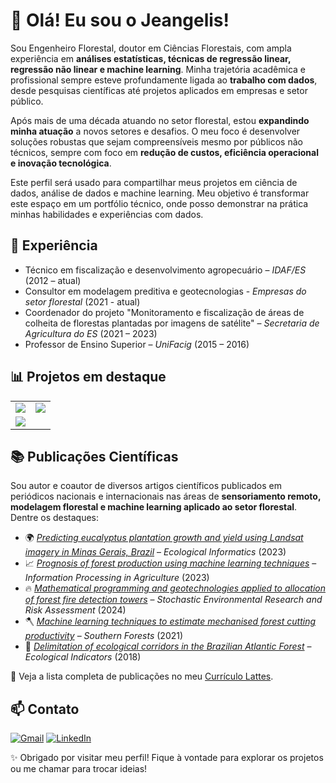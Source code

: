 # 👋 Olá! Eu sou o Jeangelis!

Sou Engenheiro Florestal, doutor em Ciências Florestais, com ampla experiência em **análises estatísticas, técnicas de regressão linear, regressão não linear e machine learning**. Minha trajetória acadêmica e profissional sempre esteve profundamente ligada ao **trabalho com dados**, desde pesquisas científicas até projetos aplicados em empresas e setor público.

Após mais de uma década atuando no setor florestal, estou **expandindo minha atuação** a novos setores e desafios. O meu foco é desenvolver soluções robustas que sejam compreensíveis mesmo por públicos não técnicos, sempre com foco em **redução de custos, eficiência operacional e inovação tecnológica**.

Este perfil será usado para compartilhar meus projetos em ciência de dados, análise de dados e machine learning. Meu objetivo é transformar este espaço em um portfólio técnico, onde posso demonstrar na prática minhas habilidades e experiências com dados.

## 💼 Experiência

- Técnico em fiscalização e desenvolvimento agropecuário – *IDAF/ES* (2012 – atual)
- Consultor em modelagem preditiva e geotecnologias - *Empresas do setor florestal* (2021 - atual)
- Coordenador do projeto "Monitoramento e fiscalização de áreas de colheita de florestas plantadas por imagens de satélite" – *Secretaria de Agricultura do ES* (2021 – 2023)
- Professor de Ensino Superior – *UniFacig* (2015 – 2016)

## 📊 Projetos em destaque

<div align='center'>
<table>
  <tr>
    <td>
      <a href="https://github.com/Jeangelis/eda-ecommerce">
        <img src="https://github-readme-stats.vercel.app/api/pin/?username=jeangelis&repo=eda-ecommerce&theme=dark" />
      </a>
    </td>
    <td>
      <a href="https://github.com/Jeangelis/FraudSpotter">
        <img src="https://github-readme-stats.vercel.app/api/pin/?username=jeangelis&repo=FraudSpotter&theme=dark" />
      </a>
    </td>
  </tr>
  <tr>
    <td>
      <a href="https://github.com/Jeangelis/Sales_forecasting">
        <img src="https://github-readme-stats.vercel.app/api/pin/?username=jeangelis&repo=Sales_forecasting&theme=dark" />
      </a>
    </td>
    <td>
      <!-- Espaço reservado para o próximo projeto -->
      <!-- <a href="..."><img src="..." /></a> -->
    </td>
  </tr>
</table>
</div>


## 📚 Publicações Científicas

Sou autor e coautor de diversos artigos científicos publicados em periódicos nacionais e internacionais nas áreas de **sensoriamento remoto, modelagem florestal e machine learning aplicado ao setor florestal**. Dentre os destaques:

- 🌍 *[Predicting eucalyptus plantation growth and yield using Landsat imagery in Minas Gerais, Brazil](https://www.sciencedirect.com/science/article/abs/pii/S1574954123001498)* – *Ecological Informatics* (2023)  
- 📈 *[Prognosis of forest production using machine learning techniques](https://www.sciencedirect.com/science/article/pii/S2214317321000780)* – *Information Processing in Agriculture* (2023)  
- 🔥 *[Mathematical programming and geotechnologies applied to allocation of forest fire detection towers](https://link.springer.com/article/10.1007/s00477-024-02831-y)* – *Stochastic Environmental Research and Risk Assessment* (2024)  
- 🪓 *[Machine learning techniques to estimate mechanised forest cutting productivity](https://www.tandfonline.com/doi/abs/10.2989/20702620.2021.1994342)* – *Southern Forests* (2021)  
- 🌲 *[Delimitation of ecological corridors in the Brazilian Atlantic Forest](https://www.sciencedirect.com/science/article/abs/pii/S1470160X18300128)* – *Ecological Indicators* (2018)  

🔗 Veja a lista completa de publicações no meu [Currículo Lattes](http://lattes.cnpq.br/8339532503141256).


## 📫 Contato

[![Gmail](https://img.shields.io/badge/Gmail-D14836?style=for-the-badge&logo=gmail&logoColor=white)](mailto:jeangelis@gmail.com)
[![LinkedIn](https://img.shields.io/badge/LinkedIn-0077B5?style=for-the-badge&logo=linkedin&logoColor=white)](https://www.linkedin.com/in/jeangelis/)


✨ Obrigado por visitar meu perfil! Fique à vontade para explorar os projetos ou me chamar para trocar ideias!


